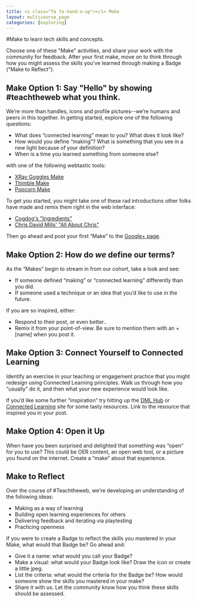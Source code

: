 ```yaml
---
title: <i class="fa fa-hand-o-up"></i> Make
layout: multicourse_page
categories: [exploring]
---
```


#Make to learn tech skills and concepts.

Choose one of these "Make" activities, and share your work with the community for feedback. After your first make, move on to think through how you might assess the skills you've learned through making a Badge ("Make to Reflect").

## Make Option 1: Say "Hello" by showing #teachtheweb what you think.

We’re more than handles, icons and profile pictures--we’re humans and peers in this together. In getting started, explore one of the following questions:

* What does “connected learning” mean to you? What does it look like?
* How would you define “making”? What is something that you see in a new light because of your definition?
* When is a time you learned something from someone else?

with one of the following webtastic tools:

* [XRay Goggles Make](https://goggles.webmaker.org/)
* [Thimble Make](https://thimble.webmaker.org/en-US)
* [Popcorn Make](https://popcorn.webmaker.org/en-US)

To get you started, you might take one of these rad introductions other folks have made and remix them right in the web interface:

* [Cogdog's "Ingredients"](https://cogdog.makes.org/thimble/what-are-your-ingredients)
* [Chris David Mills' "All About Chris"](https://chrisdavidmills.makes.org/thimble/all-about-chris)


Then go ahead and post your first “Make” to the [Google+ page](https://plus.google.com/u/0/communities/106022863174952221205/stream/4723a453-f65d-49c4-a44e-cae2b9dbada1). 


## Make Option 2: How do *we* define our terms?

As the “Makes” begin to stream in from our cohort, take a look and see:

* If someone defined “making” or “connected learning” differently than you did. 
* If someone used a technique or an idea that you’d like to use in the future. 

If you are so inspired, either:

* Respond to their post, or even better.. 
* Remix it from your point-of-view. Be sure to mention them with an +[name] when you post it.

## Make Option 3: Connect Yourself to Connected Learning

Identify an exercise in your teaching or engagement practice that you might redesign using Connected Learning principles. Walk us through how you “usually” do it, and then what your new experience would look like. 

If you’d like some further “inspiration” try hitting up the [DML Hub](http://dmlhub.net/research) or [Connected Learning](http://connectedlearning.tv/) site for some tasty resources. Link to the resource that inspired you in your post.

## Make Option 4: Open it Up

When have you been surprised and delighted that something was “open” for you to use? This could be OER content, an open web tool, or a picture you found on the internet. Create a “make” about that experience.

## Make to Reflect

Over the course of #Teachtheweb, we're developing an understanding of the following ideas:

- Making as a way of learning
- Building open learning experiences for others 
- Delivering feedback and iterating via playtesting
- Practicing openness 

If you were to create a Badge to reflect the skills you mastered in your Make, what would that Badge be? Go ahead and:

- Give it a name: what would you call your Badge?
- Make a visual: what would your Badge look like? Draw the icon or create a little jpeg. 
- List the criteria: what would the criteria for the Badge be? How would someone show the skills you mastered in your make?
- Share it with us. Let the community know how you think these skills should be assessed.
